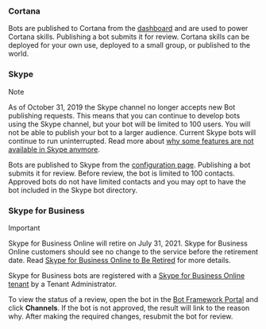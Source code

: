 ### Cortana

Bots are published to Cortana from the [dashboard](https://aka.ms/cortana-publish) and are used to power Cortana skills. Publishing a bot submits it for review. Cortana skills can be deployed for your own use, deployed to a small group, or published to the world.

### Skype

>[!NOTE]
> As of October 31, 2019 the Skype channel no longer accepts new Bot publishing requests. This means that you can continue to develop bots using the Skype channel, but your bot will be limited to 100 users. You will not be able to publish your bot to a larger audience. Current Skype bots will continue to run uninterrupted. Read more about [why some features are not available in Skype anymore](https://support.skype.com/faq/fa12091/why-are-some-features-not-available-in-skype-anymore).

Bots are published to Skype from the [configuration page](~/bot-service-channel-connect-skype.md). Publishing a bot submits it for review. Before review, the bot is limited to 100 contacts. Approved bots do not have limited contacts and you may opt to have the bot included in the Skype bot directory.

### Skype for Business

>[!IMPORTANT]
>Skype for Business Online will retire on July 31, 2021. Skype for Business Online customers should see no change to the service before the retirement date. Read [Skype for Business Online to Be Retired](https://aka.ms/skype-business-announcement) for more details.

Skype for Business bots are registered with a [Skype for Business Online tenant](https://msdn.microsoft.com/skype/Skype-For-Business-Bot-Framework/docs/overview) by a Tenant Administrator.

To view the status of a review, open the bot in the [Bot Framework Portal](https://dev.botframework.com/) and click **Channels**. If the bot is not approved, the result will link to the reason why. After making the required changes, resubmit the bot for review.
